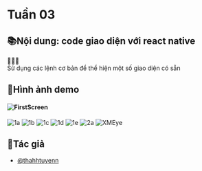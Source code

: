 # Tuần 03

## 📚Nội dung: code giao diện với react native

📝📝📝\
Sử dụng các lệnh cơ bản để thể hiện một số giao diện có sẵn

## 🎑Hình ảnh demo
#### ![FirstScreen](https://github.com/thahhtuyenn/TranThiThanhTuyen_ReactNative/blob/main/ReactNativeLab03/assets/imageScreenCode/FirstScreen.jpg)
![1a](https://github.com/thahhtuyenn/TranThiThanhTuyen_ReactNative/blob/main/ReactNativeLab03/assets/imageScreenCode/1a.jpg)
![1b](https://github.com/thahhtuyenn/TranThiThanhTuyen_ReactNative/blob/main/ReactNativeLab03/assets/imageScreenCode/1b.jpg)
![1c](https://github.com/thahhtuyenn/TranThiThanhTuyen_ReactNative/blob/main/ReactNativeLab03/assets/imageScreenCode/1c.jpg)
![1d](https://github.com/thahhtuyenn/TranThiThanhTuyen_ReactNative/blob/main/ReactNativeLab03/assets/imageScreenCode/1d.jpg)
![1e](https://github.com/thahhtuyenn/TranThiThanhTuyen_ReactNative/blob/main/ReactNativeLab03/assets/imageScreenCode/1e.jpg)
![2a](https://github.com/thahhtuyenn/TranThiThanhTuyen_ReactNative/blob/main/ReactNativeLab03/assets/imageScreenCode/2a.jpg)
![XMEye](https://github.com/thahhtuyenn/TranThiThanhTuyen_ReactNative/blob/main/ReactNativeLab03/assets/imageScreenCode/XMEye.jpg)

## 👤Tác giả

- [@thahhtuyenn](https://github.com/thahhtuyenn)
